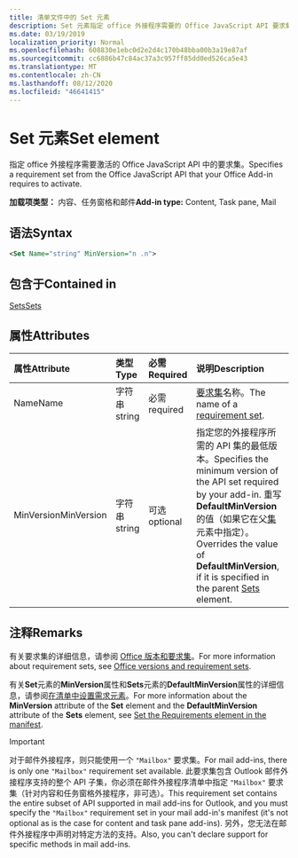 ```yaml
---
title: 清单文件中的 Set 元素
description: Set 元素指定 office 外接程序需要的 Office JavaScript API 要求集才能激活。
ms.date: 03/19/2019
localization_priority: Normal
ms.openlocfilehash: 608830e1ebc0d2e2d4c170b48bba00b3a19e87af
ms.sourcegitcommit: cc6886b47c84ac37a3c957ff85dd0ed526ca5e43
ms.translationtype: MT
ms.contentlocale: zh-CN
ms.lasthandoff: 08/12/2020
ms.locfileid: "46641415"
---
```

# <a name="set-element"></a><span data-ttu-id="23950-103">Set 元素</span><span class="sxs-lookup"><span data-stu-id="23950-103">Set element</span></span>

<span data-ttu-id="23950-104">指定 office 外接程序需要激活的 Office JavaScript API 中的要求集。</span><span class="sxs-lookup"><span data-stu-id="23950-104">Specifies a requirement set from the Office JavaScript API that your Office Add-in requires to activate.</span></span>

<span data-ttu-id="23950-105">**加载项类型：** 内容、任务窗格和邮件</span><span class="sxs-lookup"><span data-stu-id="23950-105">**Add-in type:** Content, Task pane, Mail</span></span>

## <a name="syntax"></a><span data-ttu-id="23950-106">语法</span><span class="sxs-lookup"><span data-stu-id="23950-106">Syntax</span></span>

```XML
<Set Name="string" MinVersion="n .n">
```

## <a name="contained-in"></a><span data-ttu-id="23950-107">包含于</span><span class="sxs-lookup"><span data-stu-id="23950-107">Contained in</span></span>

[<span data-ttu-id="23950-108">Sets</span><span class="sxs-lookup"><span data-stu-id="23950-108">Sets</span></span>](sets.md)

## <a name="attributes"></a><span data-ttu-id="23950-109">属性</span><span class="sxs-lookup"><span data-stu-id="23950-109">Attributes</span></span>

|<span data-ttu-id="23950-110">属性</span><span class="sxs-lookup"><span data-stu-id="23950-110">Attribute</span></span>|<span data-ttu-id="23950-111">类型</span><span class="sxs-lookup"><span data-stu-id="23950-111">Type</span></span>|<span data-ttu-id="23950-112">必需</span><span class="sxs-lookup"><span data-stu-id="23950-112">Required</span></span>|<span data-ttu-id="23950-113">说明</span><span class="sxs-lookup"><span data-stu-id="23950-113">Description</span></span>|
|:-----|:-----|:-----|:-----|
|<span data-ttu-id="23950-114">Name</span><span class="sxs-lookup"><span data-stu-id="23950-114">Name</span></span>|<span data-ttu-id="23950-115">字符串</span><span class="sxs-lookup"><span data-stu-id="23950-115">string</span></span>|<span data-ttu-id="23950-116">必需</span><span class="sxs-lookup"><span data-stu-id="23950-116">required</span></span>|<span data-ttu-id="23950-117">[要求集](../../develop/office-versions-and-requirement-sets.md)名称。</span><span class="sxs-lookup"><span data-stu-id="23950-117">The name of a [requirement set](../../develop/office-versions-and-requirement-sets.md).</span></span>|
|<span data-ttu-id="23950-118">MinVersion</span><span class="sxs-lookup"><span data-stu-id="23950-118">MinVersion</span></span>|<span data-ttu-id="23950-119">字符串</span><span class="sxs-lookup"><span data-stu-id="23950-119">string</span></span>|<span data-ttu-id="23950-120">可选</span><span class="sxs-lookup"><span data-stu-id="23950-120">optional</span></span>|<span data-ttu-id="23950-121">指定您的外接程序所需的 API 集的最低版本。</span><span class="sxs-lookup"><span data-stu-id="23950-121">Specifies the minimum version of the API set required by your add-in.</span></span> <span data-ttu-id="23950-122">重写**DefaultMinVersion**的值（如果它在父[集](sets.md)元素中指定）。</span><span class="sxs-lookup"><span data-stu-id="23950-122">Overrides the value of **DefaultMinVersion**, if it is specified in the parent [Sets](sets.md) element.</span></span>|

## <a name="remarks"></a><span data-ttu-id="23950-123">注释</span><span class="sxs-lookup"><span data-stu-id="23950-123">Remarks</span></span>

<span data-ttu-id="23950-124">有关要求集的详细信息，请参阅 [Office 版本和要求集](../../develop/office-versions-and-requirement-sets.md)。</span><span class="sxs-lookup"><span data-stu-id="23950-124">For more information about requirement sets, see [Office versions and requirement sets](../../develop/office-versions-and-requirement-sets.md).</span></span>

<span data-ttu-id="23950-125">有关**Set**元素的**MinVersion**属性和**Sets**元素的**DefaultMinVersion**属性的详细信息，请参阅[在清单中设置需求元素](../../develop/specify-office-hosts-and-api-requirements.md#set-the-requirements-element-in-the-manifest)。</span><span class="sxs-lookup"><span data-stu-id="23950-125">For more information about the **MinVersion** attribute of the **Set** element and the **DefaultMinVersion** attribute of the **Sets** element, see [Set the Requirements element in the manifest](../../develop/specify-office-hosts-and-api-requirements.md#set-the-requirements-element-in-the-manifest).</span></span>

> [!IMPORTANT]
> <span data-ttu-id="23950-126">对于邮件外接程序，则只能使用一个 `"Mailbox"` 要求集。</span><span class="sxs-lookup"><span data-stu-id="23950-126">For mail add-ins, there is only one  `"Mailbox"` requirement set available.</span></span> <span data-ttu-id="23950-127">此要求集包含 Outlook 邮件外接程序支持的整个 API 子集，你必须在邮件外接程序清单中指定 `"Mailbox"` 要求集（针对内容和任务窗格外接程序，非可选）。</span><span class="sxs-lookup"><span data-stu-id="23950-127">This requirement set contains the entire subset of API supported in mail add-ins for Outlook, and you must specify the `"Mailbox"` requirement set in your mail add-in's manifest (it's not optional as is the case for content and task pane add-ins).</span></span> <span data-ttu-id="23950-128">另外，您无法在邮件外接程序中声明对特定方法的支持。</span><span class="sxs-lookup"><span data-stu-id="23950-128">Also, you can't declare support for specific methods in mail add-ins.</span></span>
